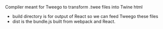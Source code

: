 Compiler meant for Tweego to transform .twee files into Twine html

- build directory is for output of React so we can feed Tweego these files
- dist is the bundle.js built from webpack and React.
